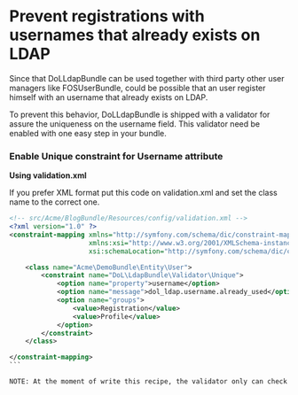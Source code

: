 Prevent registrations with usernames that already exists on LDAP
================================================================

Since that DoLLdapBundle can be used together with third party other user
managers like FOSUserBundle, could be possible that an user register himself
with an username that already exists on LDAP.

To prevent this behavior, DoLLdapBundle is shipped with a validator for assure
the uniqueness on the username field. This validator need be enabled with one
easy step in your bundle.

### Enable Unique constraint for Username attribute

**Using validation.xml**

If you prefer XML format put this code on validation.xml and set the class name
to the correct one.

```` xml
<!-- src/Acme/BlogBundle/Resources/config/validation.xml -->
<?xml version="1.0" ?>
<constraint-mapping xmlns="http://symfony.com/schema/dic/constraint-mapping"
                    xmlns:xsi="http://www.w3.org/2001/XMLSchema-instance"
                    xsi:schemaLocation="http://symfony.com/schema/dic/constraint-mapping http://symfony.com/schema/dic/constraint-mapping/constraint-mapping-1.0.xsd">

    <class name="Acme\DemoBundle\Entity\User">
        <constraint name="DoL\LdapBundle\Validator\Unique">
            <option name="property">username</option>
            <option name="message">dol_ldap.username.already_used</option>
            <option name="groups">
                <value>Registration</value>
                <value>Profile</value>
            </option>
        </constraint>
    </class>

</constraint-mapping>
```

NOTE: At the moment of write this recipe, the validator only can check uniqueness with the username attribute
